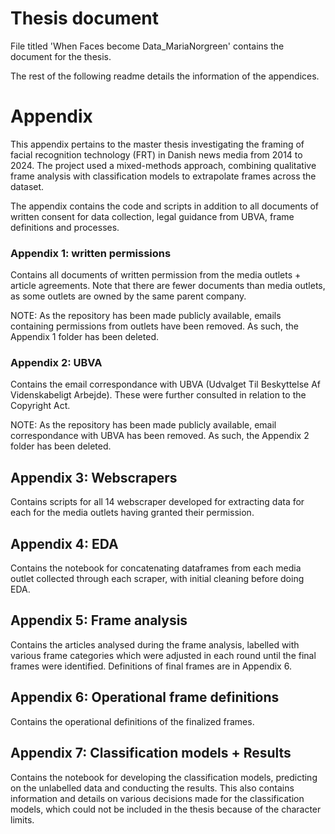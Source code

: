 # Thesis document

File titled 'When Faces become Data_MariaNorgreen' contains the document for the thesis. 

The rest of the following readme details the information of the appendices. 



# Appendix 

This appendix pertains to the master thesis investigating the framing of facial recognition technology (FRT) in Danish news media from 2014 to 2024. 
The project used a mixed-methods approach, combining qualitative frame analysis with classification models to extrapolate frames across the dataset. 

The appendix contains the code and scripts in addition to all documents of written consent for data collection, legal guidance from UBVA, frame definitions and processes. 


### Appendix 1: written permissions
Contains all documents of written permission from the media outlets + article agreements. 
Note that there are fewer documents than media outlets, as some outlets are owned by the same parent company.

NOTE: As the repository has been made publicly available, emails containing permissions from outlets have been removed. As such, the Appendix 1 folder has been deleted. 

### Appendix 2: UBVA
Contains the email correspondance with UBVA (Udvalget Til Beskyttelse Af Videnskabeligt Arbejde). 
These were further consulted in relation to the Copyright Act.

NOTE: As the repository has been made publicly available, email correspondance with UBVA has been removed. As such, the Appendix 2 folder has been deleted. 

## Appendix 3: Webscrapers
Contains scripts for all 14 webscraper developed for extracting data for each for the media outlets having granted their permission. 

## Appendix 4: EDA
Contains the notebook for concatenating dataframes from each media outlet collected through each scraper, with initial cleaning before doing EDA.

## Appendix 5: Frame analysis
Contains the articles analysed during the frame analysis, labelled with various frame categories which were adjusted in each round until the final frames were identified. 
Definitions of final frames are in Appendix 6.

## Appendix 6: Operational frame definitions
Contains the operational definitions of the finalized frames. 

## Appendix 7: Classification models + Results
Contains the notebook for developing the classification models, predicting on the unlabelled data and conducting the results. 
This also contains information and details on various decisions made for the classification models, which could not be included in the thesis because of the character limits.





